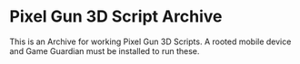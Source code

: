 # Pixel Gun 3D Script Archive

This is an Archive for working Pixel Gun 3D Scripts. A rooted mobile device and Game Guardian must be installed to run these.
